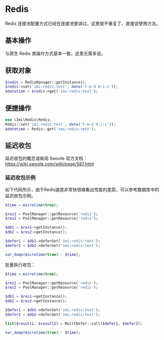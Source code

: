 # Redis

Redis 连接池配置方式已经在连接池里讲过，这里就不重复了，直接说使用方法。

## 基本操作

与原生 Redis 类操作方式基本一致，这里无需多说。

## 获取对象

```php
$redis = RedisManager::getInstance();
$redis->set('imi:redis:test', date('Y-m-d H:i:s'));
$datetime = $redis->get('imi:redis:test');
```

## 便捷操作

```php
use \Imi\Redis\Redis;
Redis::set('imi:redis:test', date('Y-m-d H:i:s'));
$datetime = Redis::get('imi:redis:test');
```

## 延迟收包

延迟收包的概念请查阅 Swoole 官方文档：https://wiki.swoole.com/wiki/page/587.html

### 延迟收包示例

如下代码所示，由于Redis速度非常快很难看出性能的差距，可以参考数据库中的延迟收包示例。

```php
$time = microtime(true);

$res1 = PoolManager::getResource('redis');
$res2 = PoolManager::getResource('redis');

$db1 = $res1->getInstance();
$db2 = $res2->getInstance();

$defer1 = $db1->deferGet('imi:redis:test');
$defer2 = $db2->deferGet('imi:redis:test');

var_dump(microtime(true) - $time);
```

批量执行收包：

```php
$time = microtime(true);

$res1 = PoolManager::getResource('redis');
$res2 = PoolManager::getResource('redis');

$db1 = $res1->getInstance();
$db2 = $res2->getInstance();

$defer1 = $db1->deferGet('imi:redis:test');
$defer2 = $db2->deferGet('imi:redis:test');

list($result1, $result2) = MuiltDefer::call($defer1, $defer2);

var_dump(microtime(true) - $time);
```